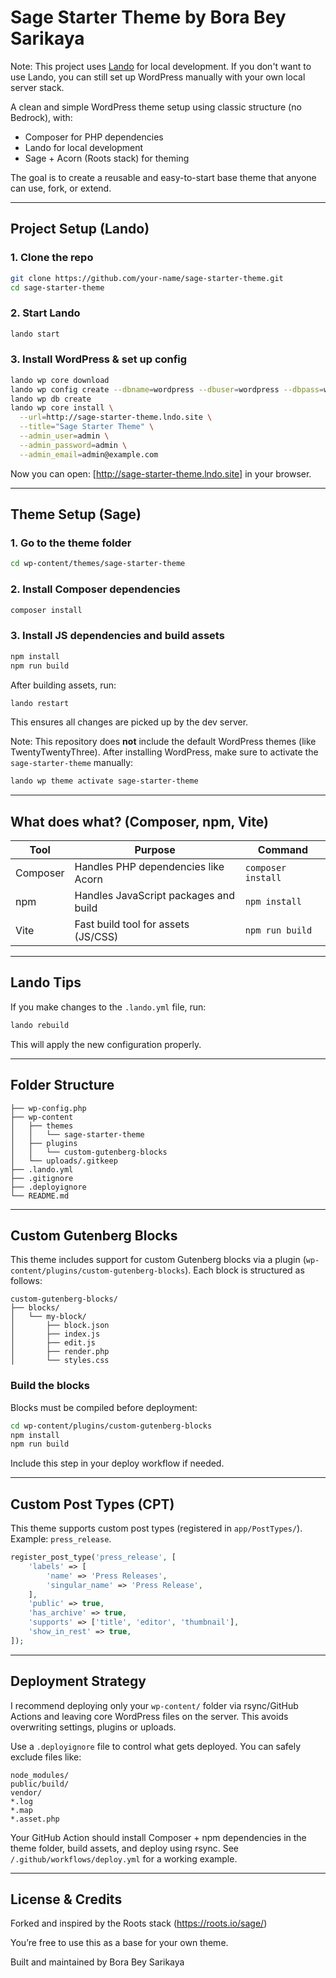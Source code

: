 # Sage Starter Theme by Bora Bey Sarikaya

Note: This project uses [Lando](https://lando.dev) for local development. If you don't want to use Lando, you can still set up WordPress manually with your own local server stack.

A clean and simple WordPress theme setup using classic structure (no Bedrock), with:

- Composer for PHP dependencies
- Lando for local development
- Sage + Acorn (Roots stack) for theming

The goal is to create a reusable and easy-to-start base theme that anyone can use, fork, or extend.

---

## Project Setup (Lando)

### 1. Clone the repo

```bash
git clone https://github.com/your-name/sage-starter-theme.git
cd sage-starter-theme
```

### 2. Start Lando

```bash
lando start
```

### 3. Install WordPress & set up config

```bash
lando wp core download
lando wp config create --dbname=wordpress --dbuser=wordpress --dbpass=wordpress --dbhost=database
lando wp db create
lando wp core install \
  --url=http://sage-starter-theme.lndo.site \
  --title="Sage Starter Theme" \
  --admin_user=admin \
  --admin_password=admin \
  --admin_email=admin@example.com
```

Now you can open: [http://sage-starter-theme.lndo.site] in your browser.

---

## Theme Setup (Sage)

### 1. Go to the theme folder

```bash
cd wp-content/themes/sage-starter-theme
```

### 2. Install Composer dependencies

```bash
composer install
```

### 3. Install JS dependencies and build assets

```bash
npm install
npm run build
```

After building assets, run:

```bash
lando restart
```

This ensures all changes are picked up by the dev server.

Note: This repository does **not** include the default WordPress themes (like TwentyTwentyThree). After installing WordPress, make sure to activate the `sage-starter-theme` manually:

```bash
lando wp theme activate sage-starter-theme
```

---

## What does what? (Composer, npm, Vite)

| Tool     | Purpose                               | Command            |
| -------- | ------------------------------------- | ------------------ |
| Composer | Handles PHP dependencies like Acorn   | `composer install` |
| npm      | Handles JavaScript packages and build | `npm install`      |
| Vite     | Fast build tool for assets (JS/CSS)   | `npm run build`    |

---

## Lando Tips

If you make changes to the `.lando.yml` file, run:

```bash
lando rebuild
```

This will apply the new configuration properly.

---

## Folder Structure

```text
├── wp-config.php
├── wp-content
│   ├── themes
│   │   └── sage-starter-theme
│   ├── plugins
│   │   └── custom-gutenberg-blocks
│   └── uploads/.gitkeep
├── .lando.yml
├── .gitignore
├── .deployignore
└── README.md
```

---

## Custom Gutenberg Blocks

This theme includes support for custom Gutenberg blocks via a plugin (`wp-content/plugins/custom-gutenberg-blocks`). Each block is structured as follows:

```text
custom-gutenberg-blocks/
├── blocks/
│   └── my-block/
│       ├── block.json
│       ├── index.js
│       ├── edit.js
│       ├── render.php
│       └── styles.css
```

### Build the blocks

Blocks must be compiled before deployment:

```bash
cd wp-content/plugins/custom-gutenberg-blocks
npm install
npm run build
```

Include this step in your deploy workflow if needed.

---

## Custom Post Types (CPT)

This theme supports custom post types (registered in `app/PostTypes/`). Example: `press_release`.

```php
register_post_type('press_release', [
    'labels' => [
        'name' => 'Press Releases',
        'singular_name' => 'Press Release',
    ],
    'public' => true,
    'has_archive' => true,
    'supports' => ['title', 'editor', 'thumbnail'],
    'show_in_rest' => true,
]);
```

---

## Deployment Strategy

I recommend deploying only your `wp-content/` folder via rsync/GitHub Actions and leaving core WordPress files on the server. This avoids overwriting settings, plugins or uploads.

Use a `.deployignore` file to control what gets deployed. You can safely exclude files like:

```text
node_modules/
public/build/
vendor/
*.log
*.map
*.asset.php
```

Your GitHub Action should install Composer + npm dependencies in the theme folder, build assets, and deploy using rsync.
See `/.github/workflows/deploy.yml` for a working example.

---

## License & Credits

Forked and inspired by the Roots stack (https://roots.io/sage/)

You’re free to use this as a base for your own theme.

Built and maintained by Bora Bey Sarikaya
